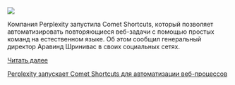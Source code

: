 <!--2025-08-01 14:38:23-->
<div class="yb">
  <div class="rss habr"><img src="https://habrastorage.org/getpro/habr/upload_files/de0/5d2/c66/de05d2c660eaadc6ce0ff87fbbb67715.jpg" /><p>Компания Perplexity запустила Comet Shortcuts, который позволяет автоматизировать повторяющиеся веб-задачи с помощью простых команд на естественном языке.&nbsp;Об этом сообщил генеральный директор Аравинд Шринивас&nbsp;в своих социальных сетях.</p> <a href="https://habr.com/ru/articles/933258/#habracut">Читать далее</a> <p class="titl"><a href="https://habr.com/ru/companies/bothub/news/933258/?utm_source=habrahabr&utm_medium=rss&utm_campaign=933258">Perplexity запускает Comet Shortcuts для автоматизации веб-процессов</a></p></div>
</div>
